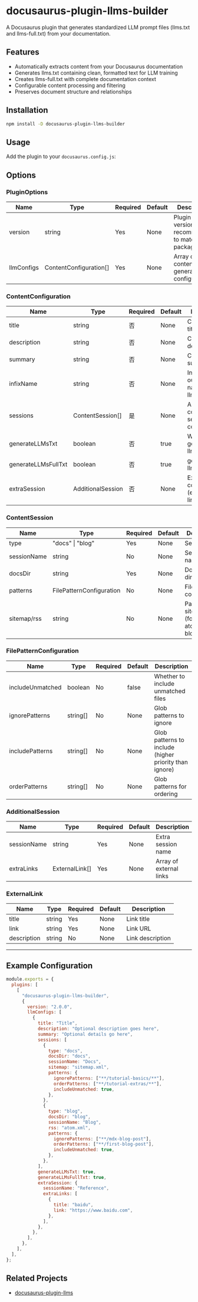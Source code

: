 # docusaurus-plugin-llms-builder

A Docusaurus plugin that generates standardized LLM prompt files (llms.txt and llms-full.txt) from your documentation.

## Features

- Automatically extracts content from your Docusaurus documentation
- Generates llms.txt containing clean, formatted text for LLM training
- Creates llms-full.txt with complete documentation context
- Configurable content processing and filtering
- Preserves document structure and relationships

## Installation

```bash
npm install -D docusaurus-plugin-llms-builder
```

## Usage

Add the plugin to your `docusaurus.config.js`:

## Options

### PluginOptions

| Name       | Type                   | Required | Default | Description                                       |
| ---------- | ---------------------- | -------- | ------- | ------------------------------------------------- |
| version    | string                 | Yes      | None    | Plugin version, recommended to match package.json |
| llmConfigs | ContentConfiguration[] | Yes      | None    | Array of LLM content generation configurations    |

### ContentConfiguration

| Name                | Type              | Required | Default | Description                                       |
| ------------------- | ----------------- | -------- | ------- | ------------------------------------------------- |
| title               | string            | 否       | None    | Configuration title                               |
| description         | string            | 否       | None    | Configuration description                         |
| summary             | string            | 否       | None    | Configuration summary                             |
| infixName           | string            | 否       | None    | Infix for output file name (e.g. llms-blog.txt)   |
| sessions            | ContentSession[]  | 是       | None    | Array of content session configurations           |
| generateLLMsTxt     | boolean           | 否       | true    | Whether to generate llms.txt                      |
| generateLLMsFullTxt | boolean           | 否       | true    | generate llms-full.txt                            |
| extraSession        | AdditionalSession | 否       | None    | Extra session configuration (e.g. external links) |

### ContentSession

| Name        | Type                     | Required | Default | Description                                           |
| ----------- | ------------------------ | -------- | ------- | ----------------------------------------------------- |
| type        | "docs" \| "blog"         | Yes      | None    | Session type                                          |
| sessionName | string                   | No       | None    | Session name                                          |
| docsDir     | string                   | Yes      | None    | Docs or blog directory                                |
| patterns    | FilePatternConfiguration | No       | None    | File pattern configuration                            |
| sitemap/rss | string                   | No       | None    | Path to sitemap.xml (for docs) or atom.xml (for blog) |

### FilePatternConfiguration

| Name             | Type     | Required | Default | Description                                            |
| ---------------- | -------- | -------- | ------- | ------------------------------------------------------ |
| includeUnmatched | boolean  | No       | false   | Whether to include unmatched files                     |
| ignorePatterns   | string[] | No       | None    | Glob patterns to ignore                                |
| includePatterns  | string[] | No       | None    | Glob patterns to include (higher priority than ignore) |
| orderPatterns    | string[] | No       | None    | Glob patterns for ordering                             |

### AdditionalSession

| Name        | Type           | Required | Default | Description             |
| ----------- | -------------- | -------- | ------- | ----------------------- |
| sessionName | string         | Yes      | None    | Extra session name      |
| extraLinks  | ExternalLink[] | Yes      | None    | Array of external links |

### ExternalLink

| Name        | Type   | Required | Default | Description      |
| ----------- | ------ | -------- | ------- | ---------------- |
| title       | string | Yes      | None    | Link title       |
| link        | string | Yes      | None    | Link URL         |
| description | string | No       | None    | Link description |

---

## Example Configuration

```js
module.exports = {
  plugins: [
    [
      "docusaurus-plugin-llms-builder",
      {
        version: "2.0.0",
        llmConfigs: [
          {
            title: "Title",
            description: "Optional description goes here",
            summary: "Optional details go here",
            sessions: [
              {
                type: "docs",
                docsDir: "docs",
                sessionName: "Docs",
                sitemap: "sitemap.xml",
                patterns: {
                  ignorePatterns: ["**/tutorial-basics/**"],
                  orderPatterns: ["**/tutorial-extras/**"],
                  includeUnmatched: true,
                },
              },
              {
                type: "blog",
                docsDir: "blog",
                sessionName: "Blog",
                rss: "atom.xml",
                patterns: {
                  ignorePatterns: ["**/mdx-blog-post"],
                  orderPatterns: ["**/first-blog-post"],
                  includeUnmatched: true,
                },
              },
            ],
            generateLLMsTxt: true,
            generateLLMsFullTxt: true,
            extraSession: {
              sessionName: "Reference",
              extraLinks: [
                {
                  title: "baidu",
                  link: "https://www.baidu.com",
                },
              ],
            },
          },
        ],
      },
    ],
  ],
};
```

## Related Projects

- [docusaurus-plugin-llms](https://github.com/rachfop/docusaurus-plugin-llms)
